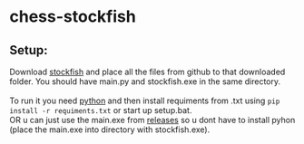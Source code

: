 # chess-stockfish
## Setup:

Download <a href="https://stockfishchess.org/download/">stockfish</a> and place all the files from github to that downloaded folder.
You should have main.py and stockfish.exe in the same directory. <br>
<br>
To run it you need <a href="https://www.python.org/downloads/">python</a> and then install requiments from .txt using <code>pip install -r requiments.txt</code> or start up setup.bat.<br>
OR u can just use the main.exe from <a href="https://github.com/XAP3xOnTop/chess-stockfish/releases">releases</a> so u dont have to install pyhon (place the main.exe into directory with stockfish.exe).
